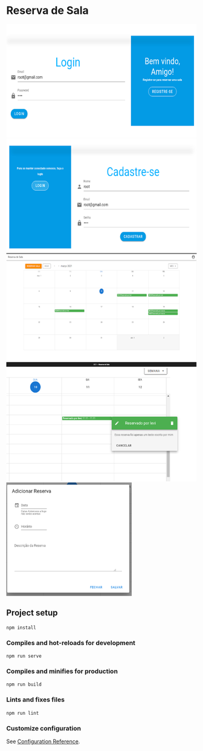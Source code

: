 # Reserva de Sala
<img style="height: 300px !important;" src="public/readme/login_print.png"><img style="height: 300px !important;" src="public/readme/register.png"><img style="height: 300px !important;" src="public/readme/calendario.png"><img style="height: 300px !important;" src="public/readme/descrição da reserva.png"><img style="height: 300px !important;" src="public/readme/adicionar_reserva.png">






## Project setup
```
npm install
```

### Compiles and hot-reloads for development
```
npm run serve
```

### Compiles and minifies for production
```
npm run build
```

### Lints and fixes files
```
npm run lint
```

### Customize configuration
See [Configuration Reference](https://cli.vuejs.org/config/).
